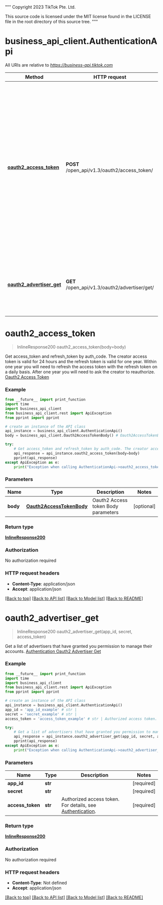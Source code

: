 """
 Copyright 2023 TikTok Pte. Ltd.

 This source code is licensed under the MIT license found in
 the LICENSE file in the root directory of this source tree.
"""
# business_api_client.AuthenticationApi

All URIs are relative to *https://business-api.tiktok.com*

Method | HTTP request | Description
------------- | ------------- | -------------
[**oauth2_access_token**](AuthenticationApi.md#oauth2_access_token) | **POST** /open_api/v1.3/oauth2/access_token/ | Get access_token and refresh_token by auth_code. The creator access token is valid for 24 hours and the refresh token is valid for one year. Within one year you will need to refresh the access token with the refresh token on a daily basis. After one year you will need to ask the creator to reauthorize. [Oauth2 Access Token](https://ads.tiktok.com/marketing_api/docs?id&#x3D;1739965703387137)
[**oauth2_advertiser_get**](AuthenticationApi.md#oauth2_advertiser_get) | **GET** /open_api/v1.3/oauth2/advertiser/get/ | Get a list of advertisers that have granted you permission to manage their accounts. [Authentication Oauth2 Advertiser Get](https://business-api.tiktok.com/portal/docs?id&#x3D;1738455508553729)

# **oauth2_access_token**
> InlineResponse200 oauth2_access_token(body=body)

Get access_token and refresh_token by auth_code. The creator access token is valid for 24 hours and the refresh token is valid for one year. Within one year you will need to refresh the access token with the refresh token on a daily basis. After one year you will need to ask the creator to reauthorize. [Oauth2 Access Token](https://ads.tiktok.com/marketing_api/docs?id=1739965703387137)

### Example
```python
from __future__ import print_function
import time
import business_api_client
from business_api_client.rest import ApiException
from pprint import pprint

# create an instance of the API class
api_instance = business_api_client.AuthenticationApi()
body = business_api_client.Oauth2AccessTokenBody() # Oauth2AccessTokenBody | Oauth2 Access token Body parameters (optional)

try:
    # Get access_token and refresh_token by auth_code. The creator access token is valid for 24 hours and the refresh token is valid for one year. Within one year you will need to refresh the access token with the refresh token on a daily basis. After one year you will need to ask the creator to reauthorize. [Oauth2 Access Token](https://ads.tiktok.com/marketing_api/docs?id=1739965703387137)
    api_response = api_instance.oauth2_access_token(body=body)
    pprint(api_response)
except ApiException as e:
    print("Exception when calling AuthenticationApi->oauth2_access_token: %s\n" % e)
```

### Parameters

Name | Type | Description  | Notes
------------- | ------------- | ------------- | -------------
 **body** | [**Oauth2AccessTokenBody**](Oauth2AccessTokenBody.md)| Oauth2 Access token Body parameters | [optional] 

### Return type

[**InlineResponse200**](InlineResponse200.md)

### Authorization

No authorization required

### HTTP request headers

 - **Content-Type**: application/json
 - **Accept**: application/json

[[Back to top]](#) [[Back to API list]](../README.md#documentation-for-api-endpoints) [[Back to Model list]](../README.md#documentation-for-models) [[Back to README]](../README.md)

# **oauth2_advertiser_get**
> InlineResponse200 oauth2_advertiser_get(app_id, secret, access_token)

Get a list of advertisers that have granted you permission to manage their accounts. [Authentication Oauth2 Advertiser Get](https://business-api.tiktok.com/portal/docs?id=1738455508553729)

### Example
```python
from __future__ import print_function
import time
import business_api_client
from business_api_client.rest import ApiException
from pprint import pprint

# create an instance of the API class
api_instance = business_api_client.AuthenticationApi()
app_id = 'app_id_example' # str | 
secret = 'secret_example' # str | 
access_token = 'access_token_example' # str | Authorized access token. For details, see [Authentication](https://ads.tiktok.com/marketing_api/docs?id=1738373164380162).

try:
    # Get a list of advertisers that have granted you permission to manage their accounts. [Authentication Oauth2 Advertiser Get](https://business-api.tiktok.com/portal/docs?id=1738455508553729)
    api_response = api_instance.oauth2_advertiser_get(app_id, secret, access_token)
    pprint(api_response)
except ApiException as e:
    print("Exception when calling AuthenticationApi->oauth2_advertiser_get: %s\n" % e)
```

### Parameters

Name | Type | Description  | Notes
------------- | ------------- | ------------- | -------------
 **app_id** | **str**|  | [required]
 **secret** | **str**|  | [required]
 **access_token** | **str**| Authorized access token. For details, see [Authentication](https://ads.tiktok.com/marketing_api/docs?id&#x3D;1738373164380162). | [required]

### Return type

[**InlineResponse200**](InlineResponse200.md)

### Authorization

No authorization required

### HTTP request headers

 - **Content-Type**: Not defined
 - **Accept**: application/json

[[Back to top]](#) [[Back to API list]](../README.md#documentation-for-api-endpoints) [[Back to Model list]](../README.md#documentation-for-models) [[Back to README]](../README.md)

